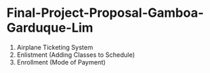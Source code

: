 # Final-Project-Proposal-Gamboa-Garduque-Lim

1. Airplane Ticketing System 
2. Enlistment (Adding Classes to Schedule)
3. Enrollment (Mode of Payment)
